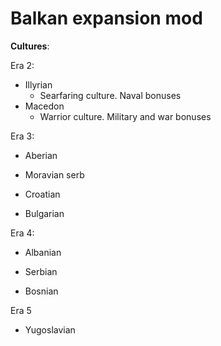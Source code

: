 # Balkan expansion mod


**Cultures**:

Era 2:

* Illyrian
  * Searfaring culture. Naval bonuses
* Macedon
  * Warrior culture. Military and war bonuses

Era 3:

* Aberian

* Moravian serb

* Croatian

* Bulgarian



Era 4:

* Albanian
  
* Serbian
  
* Bosnian

Era 5

* Yugoslavian
